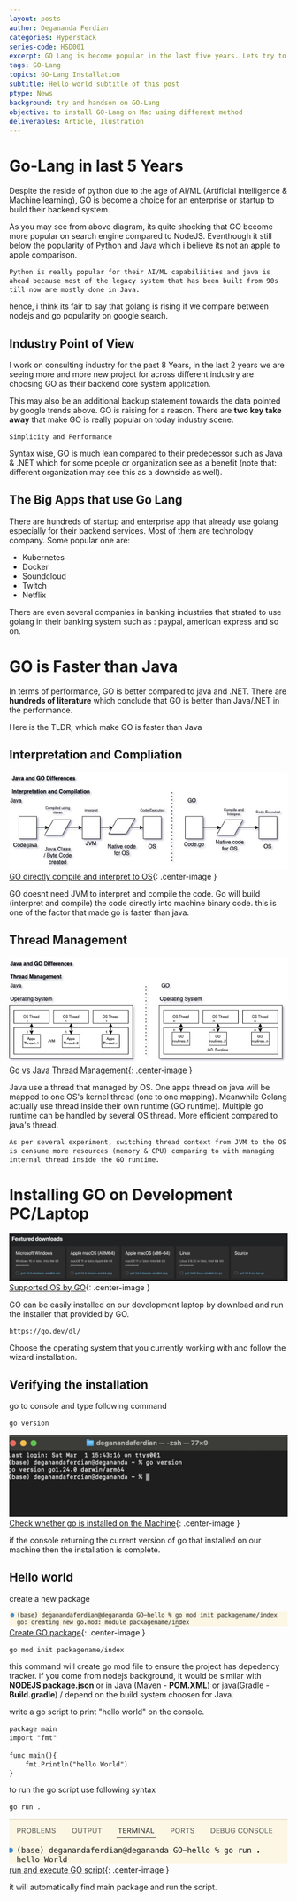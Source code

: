 ```yaml
---
layout: posts
author: Degananda Ferdian
categories: Hyperstack
series-code: HSD001
excerpt: GO Lang is become popular in the last five years. Lets try to install and learn GO Lang.
tags: GO-Lang
topics: GO-Lang Installation
subtitle: Hello world subtitle of this post
ptype: News
background: try and handson on GO-Lang
objective: to install GO-Lang on Mac using different method
deliverables: Article, Ilustration
---
```


# Go-Lang in last 5 Years
Despite the reside of python due to the age of AI/ML (Artificial intelligence & Machine learning), GO is become a choice for an enterprise or startup to build their backend system. 

<script type="text/javascript" src="https://ssl.gstatic.com/trends_nrtr/4017_RC01/embed_loader.js"></script> <script type="text/javascript"> trends.embed.renderExploreWidget("TIMESERIES", {"comparisonItem":[{"keyword":"/m/09gbxjr","geo":"SG","time":"today 5-y"},{"keyword":"/m/0bbxf89","geo":"SG","time":"today 5-y"},{"keyword":"/m/05z1_","geo":"SG","time":"today 5-y"},{"keyword":"/m/07sbkfb","geo":"SG","time":"today 5-y"}],"category":0,"property":""}, {"exploreQuery":"date=today%205-y&geo=SG&q=%2Fm%2F09gbxjr,%2Fm%2F0bbxf89,%2Fm%2F05z1_,%2Fm%2F07sbkfb&hl=en","guestPath":"https://trends.google.com:443/trends/embed/"}); </script>

As you may see from above diagram, its quite shocking that GO become more popular on search engine compared to NodeJS. Eventhough it still below the popularity of Python and Java which i believe its not an apple to apple comparison.

    Python is really popular for their AI/ML capabiliities and java is ahead because most of the legacy system that has been built from 90s till now are mostly done in Java.

hence, i think its fair to say that golang is rising if we compare between nodejs and go popularity on google search.

## Industry Point of View
I work on consulting industry for the past 8 Years, in the last 2 years we are seeing more and more new project for across different industry are choosing GO as their backend core system application. 

This may also be an additional backup statement towards the data pointed by google trends above. GO is raising for a reason. There are **two key take away** that make GO is really popular on today industry scene.

    Simplicity and Performance

Syntax wise, GO is much lean compared to their predecessor such as Java & .NET which for some poeple or organization see as a benefit (note that: different organization may see this as a downside as well).

## The Big Apps that use Go Lang

There are hundreds of startup and enterprise app that already use golang especially for their backend services. Most of them are technology company. Some popular one are: 

- Kubernetes
- Docker
- Soundcloud
- Twitch
- Netflix

There are even several companies in banking industries that strated to use golang in their banking system such as : paypal, american express and so on. 

# GO is Faster than Java

In terms of performance, GO is better compared to java and .NET. There are **hundreds of literature** which conclude that GO is better than Java/.NET in the performance.

Here is the TLDR; which make GO is faster than Java

## Interpretation and Compliation

![postimage100](/assets/images/2025-03/go-6.jpg)
[GO directly compile and interpret to OS](/assets/images/2025-03/go-6.jpg){: .center-image }


GO doesnt need JVM to interpret and compile the code. Go will build (interpret and compile) the code directly into machine binary code. this is one of the factor that made go is faster than java.

## Thread Management

![postimage100](/assets/images/2025-03/go-7.jpg)
[Go vs Java Thread Management](/assets/images/2025-03/go-7.jpg){: .center-image }

Java use a thread that managed by OS. One apps thread on java will be mapped to one OS's kernel thread (one to one mapping). Meanwhile Golang actually use thread inside their own runtime (GO runtime). Multiple go runtime can be handled by several OS thread. More efficient compared to java's thread. 
    
    As per several experiment, switching thread context from JVM to the OS is consume more resources (memory & CPU) comparing to with managing internal thread inside the GO runtime.

# Installing GO on Development PC/Laptop

![postimage100](/assets/images/2025-03/go-1.jpg)
[Supported OS by GO](/assets/images/2025-03/go-1.jpg){: .center-image }

GO can be easily installed on our development laptop by download and run the installer that provided by GO.

    https://go.dev/dl/

Choose the operating system that you currently working with and follow the wizard installation.

## Verifying the installation

go to console and type following command

    go version

![postimage100](/assets/images/2025-03/go-3.jpg)
[Check whether go is installed on the Machine](/assets/images/2025-03/go-3.jpg){: .center-image }


if the console returning the current version of go that installed on our machine then the installation is complete.

## Hello world

create a new package

![postimage100](/assets/images/2025-03/go-4.jpg)
[Create GO package](/assets/images/2025-03/go-4.jpg){: .center-image }

    go mod init packagename/index

this command will create go mod file to ensure the project has depedency tracker. if you come from nodejs background, it would be similar with **NODEJS package.json** or in Java (Maven - **POM.XML**) or java(Gradle - **Build.gradle**)  / depend on the build system choosen for Java.

write a go script to print "hello world" on the console.

    package main
    import "fmt"

    func main(){
        fmt.Println("hello World")
    }

to run the go script use following syntax

    go run .

![postimage100](/assets/images/2025-03/go-5.jpg)
[run and execute GO script](/assets/images/2025-03/go-5.jpg){: .center-image }

it will automatically find main package and run the script.